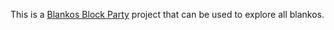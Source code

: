 This is a [Blankos Block Party](https://blankos.com/) project that can be used to explore all blankos.
